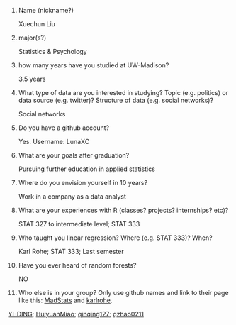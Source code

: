 1) Name (nickname?)

   Xuechun Liu


2) major(s?)

   Statistics & Psychology


3) how many years have you studied at UW-Madison?

   3.5 years


4) What type of data are you interested in studying?  Topic (e.g. politics) or data source (e.g. twitter)? Structure of data (e.g. social networks)? 

   Social networks


5) Do you have a github account?

   Yes. Username: LunaXC


6) What are your goals after graduation?

   Pursuing further education in applied statistics


7) Where do you envision yourself in 10 years?

   Work in a company as a data analyst


8) What are your experiences with R (classes? projects? internships? etc)?  

   STAT 327 to intermediate level; STAT 333


9) Who taught you linear regression?  Where (e.g. STAT 333)?  When?

   Karl Rohe; STAT 333; Last semester


10)  Have you ever heard of random forests?

     NO


11)  Who else is in your group?  Only use github names and link to their page like this:  [MadStats](https://github.com/MadStats) and [karlrohe](https://github.com/karlrohe).

 [YI-DING](https://github.com/YI-DING);
 [HuiyuanMiao](https://github.com/HuiyuanMiao);
 [qinqing127](https://github.com/qinqing127);
 [qzhao0211](https://github.com/MadStats/introductions-qzhao0211)

